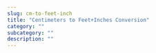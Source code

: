 ```yaml
---
slug: cm-to-feet-inch
title: "Centimeters to Feet+Inches Conversion"
category: ""
subcategory: ""
description: ""
---
```



